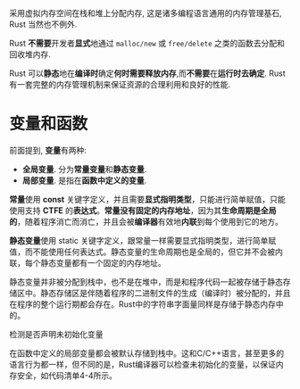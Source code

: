 
采用虚拟内存空间在栈和堆上分配内存, 这是诸多编程语言通用的内存管理基石, Rust 当然也不例外.

Rust **不需要**开发者**显式**地通过 `malloc/new` 或 `free/delete` 之类的函数去分配和回收堆内存.

Rust 可以**静态**地在**编译时**确定**何时需要释放内存**,而**不需要**在**运行时去确定**. Rust 有一套完整的内存管理机制来保证资源的合理利用和良好的性能.

# 变量和函数

前面提到, **变量**有两种:

* **全局变量**. 分为**常量变量**和**静态变量**.
* **局部变量**. 是指在**函数中定义的变量**.

**常量**使用 **const** 关键字定义，并且需要**显式指明类型**，只能进行简单赋值，只能使用支持 **CTFE** 的**表达式**。**常量没有固定的内存地址**，因为其**生命周期是全局的**，随着程序消亡而消亡，并且会被**编译器**有效地**内联**到每个使用到它的地方。

**静态变量**使用 static 关键字定义，跟常量一样需要显式指明类型，进行简单赋值，而不能使用任何表达式。静态变量的生命周期也是全局的，但它并不会被内联，每个静态变量都有一个固定的内存地址。

静态变量并非被分配到栈中，也不是在堆中，而是和程序代码一起被存储于静态存储区中。静态存储区是伴随着程序的二进制文件的生成（编译时）被分配的，并且在程序的整个运行期都会存在。Rust中的字符串字面量同样是存储于静态内存中的。

检测是否声明未初始化变量

在函数中定义的局部变量都会被默认存储到栈中。这和C/C++语言，甚至更多的语言行为都一样，但不同的是，Rust编译器可以检查未初始化的变量，以保证内存安全，如代码清单4-4所示。

```rust

```

